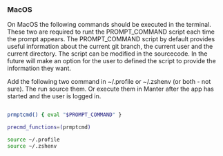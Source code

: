 ### MacOS

On MacOS the following commands should be executed in the terminal.
These two are required to runt the PROMPT_COMMAND script each time the prompt appears.
The PROMPT_COMMAND script by default provides useful information about the current git branch, the current user and the current directory.
The script can be modified in the sourcecode. In the future will make an option for the user to defined the script to provide the information they want.

Add the following two command in ~/.profile or ~/.zshenv (or both - not sure). The run source them. 
Or execute them in Manter after the app has started and the user is logged in. 

```bash

prmptcmd() { eval "$PROMPT_COMMAND" }

precmd_functions=(prmptcmd)

```

```bash
source ~/.profile
source ~/.zshenv
```

